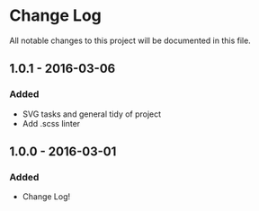 # Change Log
All notable changes to this project will be documented in this file.

## 1.0.1 - 2016-03-06
### Added
- SVG tasks and general tidy of project
- Add .scss linter

## 1.0.0 - 2016-03-01
### Added
- Change Log!
